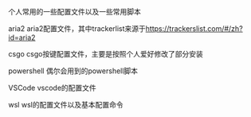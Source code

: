 个人常用的一些配置文件以及一些常用脚本

aria2
aria2配置文件，其中trackerlist来源于<https://trackerslist.com/#/zh?id=aria2>

csgo
csgo按键配置文件，主要是按照个人爱好修改了部分安装

powershell
偶尔会用到的powershell脚本

VSCode
vscode的配置文件

wsl
wsl的配置文件以及基本配置命令